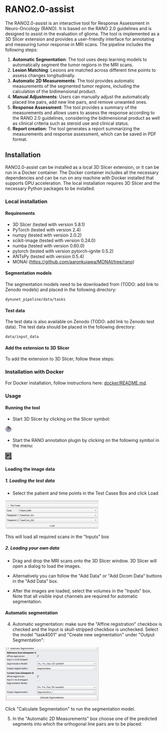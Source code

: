 # RANO2.0-assist

The RANO2.0-assist is an interactive tool for Response Assessment in Neuro-Oncology (RANO). It is based on the RANO 2.0
guidelines and is designed to assist in the evaluation of glioma. The tool is implemented as a 3D Slicer extension and
provides a user-friendly interface for annotating and measuring tumor response in MRI scans. The pipeline includes
the following steps:
1. **Automatic Segmentation**: The tool uses deep learning models to automatically segment the tumor regions in the MRI scans.
2. **Lesion Matching**: Lesions are matched across different time points to assess changes longitudinally.
2. **Automatic 2D Measurements**: The tool provides automatic measurements of the segmented tumor regions, including
   the calculation of the bidimensional product.
3. **Manual Adjustments**: Users can manually adjust the automatically placed line pairs, add new line pairs, and
   remove unwanted ones.
4. **Response Assessment**: The tool provides a summary of the measurements and allows users to assess the response
   according to the RANO 2.0 guidelines, considering the bidimensional product as well as clinical criteria such as 
   steroid use and clinical status.
5. **Report creation:** The tool generates a report summarizing the measurements and response assessment, which can be 
   saved in PDF format.

## Installation
RANO2.0-assist can be installed as a local 3D Slicer extension, or it can be run in a Docker container. The Docker
container includes all the necessary dependencies and can be run on any machine with Docker installed that supports
GPU acceleration. The local installation requires 3D Slicer and the necessary Python packages to be installed.

### Local installation

#### Requirements
- 3D Slicer (tested with version 5.8.1)
- PyTorch (tested with version 2.4)
- numpy (tested with version 2.0.2)
- scikit-image (tested with version 0.24.0)
- numba (tested with version 0.60.0)
- pytorch (tested with version pytorch-ignite 0.5.2)
- ANTsPy (tested with version 0.5.4)
- MONAI (https://github.com/aaronkujawa/MONAI/tree/rano)


#### Segmentation models
The segmentation models need to be downloaded from (TODO: add link to Zenodo models) and placed in the following directory:
```
dynunet_pipeline/data/tasks
```

#### Test data
The test data is also available on Zenodo (TODO: add link to Zenodo test data). The test data should be placed in the
following directory:
```
data/input_data
```

#### Add the extension to 3D Slicer

To add the extension to 3D Slicer, follow these steps:



### Installation with Docker
For Docker installation, follow instructions here: [docker/README.md](../../docker/README.md).


### Usage

#### Running the tool
- Start 3D Slicer by clicking on the Slicer symbol: 
<img src="_static/SlicerWatermark.png" alt="drawing" width="20"/>

- Start the RANO annotation plugin by clicking on the following symbol in the menu: 
<img src="_static/RANO.png" alt="drawing" width="20"/>

#### Loading the image data

##### 1. Loading the test data
- Select the patient and time points in the Test Cases Box and click Load

<img src="_static/testCasesBox.png" alt="drawing" width="300"/>

This will load all required scans in the "Inputs" box

##### 2. Loading your own data
- Drag and drop the MRI scans onto the 3D Slicer window. 3D Slicer will open a dialog to load the images.

- Alternatively you can follow the "Add Data" or "Add Dicom Data" buttons in the "Add Data" box. 

- After the images are loaded, select the volumes in the "Inputs" box. Note that all visible input channels
are required for automatic segmentation.


#### Automatic segmentation

4. Automatic segmentation: make sure the "Affine registration" checkbox is checked
and the Input is skull-stripped checkbox is unchecked. Select the model "task4001" and
"Create new segmentation" under "Output Segmentation":

<img src="_static/autoSegBox.png" alt="drawing" width="300"/>

Click "Calculate Segmentation" to run the segmentation model.

5. In the "Automatic 2D Measurements" box choose one of the predicted segments
into which the orthogonal line pairs are to be placed: